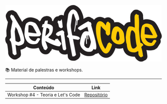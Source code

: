 <p align="center">
    <img src="https://github.com/perifacode/comunidade/blob/master/assets/logos/perifaCode.png" alt="Logo da perifaCode">
</p>
📚 Material de palestras e workshops.

---

| Conteúdo        | Link           |
| ------------- |:-------------:|
| Workshop #4 - Teoria e Let's Code    | [Repositório](https://github.com/perifacode/eventos/tree/master/workshop-4) |